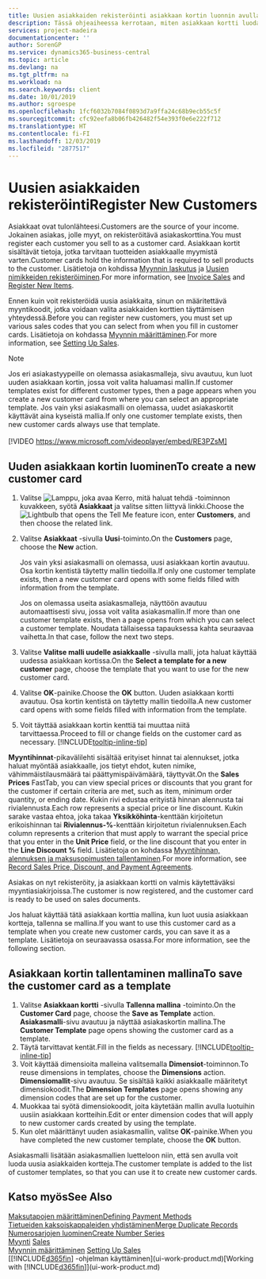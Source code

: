 ```yaml
---
title: Uusien asiakkaiden rekisteröinti asiakkaan kortin luonnin avulla | Microsoft Docs
description: Tässä ohjeaiheessa kerrotaan, miten asiakkaan kortti luodaan rekisteröimään tietoja kustakin uudesta asiakkaasta, jolle myyt.
services: project-madeira
documentationcenter: ''
author: SorenGP
ms.service: dynamics365-business-central
ms.topic: article
ms.devlang: na
ms.tgt_pltfrm: na
ms.workload: na
ms.search.keywords: client
ms.date: 10/01/2019
ms.author: sgroespe
ms.openlocfilehash: 1fcf6032b7084f0893d7a9ffa24c68b9ecb55c5f
ms.sourcegitcommit: cfc92eefa8b06fb426482f54e393f0e6e222f712
ms.translationtype: HT
ms.contentlocale: fi-FI
ms.lasthandoff: 12/03/2019
ms.locfileid: "2877517"
---
```

# <a name="register-new-customers"></a><span data-ttu-id="3daea-103">Uusien asiakkaiden rekisteröinti</span><span class="sxs-lookup"><span data-stu-id="3daea-103">Register New Customers</span></span>
<span data-ttu-id="3daea-104">Asiakkaat ovat tulonlähteesi.</span><span class="sxs-lookup"><span data-stu-id="3daea-104">Customers are the source of your income.</span></span> <span data-ttu-id="3daea-105">Jokainen asiakas, jolle myyt, on rekisteröitävä asiakaskorttina.</span><span class="sxs-lookup"><span data-stu-id="3daea-105">You must register each customer you sell to as a customer card.</span></span> <span data-ttu-id="3daea-106">Asiakkaan kortit sisältävät tietoja, jotka tarvitaan tuotteiden asiakkaalle myymistä varten.</span><span class="sxs-lookup"><span data-stu-id="3daea-106">Customer cards hold the information that is required to sell products to the customer.</span></span> <span data-ttu-id="3daea-107">Lisätietoja on kohdissa [Myynnin laskutus](sales-how-invoice-sales.md) ja [Uusien nimikkeiden rekisteröiminen](inventory-how-register-new-items.md).</span><span class="sxs-lookup"><span data-stu-id="3daea-107">For more information, see [Invoice Sales](sales-how-invoice-sales.md) and [Register New Items](inventory-how-register-new-items.md).</span></span>  

<span data-ttu-id="3daea-108">Ennen kuin voit rekisteröidä uusia asiakkaita, sinun on määritettävä myyntikoodit, jotka voidaan valita asiakkaiden korttien täyttämisen yhteydessä.</span><span class="sxs-lookup"><span data-stu-id="3daea-108">Before you can register new customers, you must set up various sales codes that you can select from when you fill in customer cards.</span></span> <span data-ttu-id="3daea-109">Lisätietoja on kohdassa [Myynnin määrittäminen](sales-setup-sales.md).</span><span class="sxs-lookup"><span data-stu-id="3daea-109">For more information, see [Setting Up Sales](sales-setup-sales.md).</span></span>

> [!NOTE]  
>   <span data-ttu-id="3daea-110">Jos eri asiakastyypeille on olemassa asiakasmalleja, sivu avautuu, kun luot uuden asiakkaan kortin, jossa voit valita haluamasi mallin.</span><span class="sxs-lookup"><span data-stu-id="3daea-110">If customer templates exist for different customer types, then a page appears when you create a new customer card from where you can select an appropriate template.</span></span> <span data-ttu-id="3daea-111">Jos vain yksi asiakasmalli on olemassa, uudet asiakaskortit käyttävät aina kyseistä mallia.</span><span class="sxs-lookup"><span data-stu-id="3daea-111">If only one customer template exists, then new customer cards always use that template.</span></span>
<br><br>
> [!VIDEO https://www.microsoft.com/videoplayer/embed/RE3PZsM]

## <a name="to-create-a-new-customer-card"></a><span data-ttu-id="3daea-112">Uuden asiakkaan kortin luominen</span><span class="sxs-lookup"><span data-stu-id="3daea-112">To create a new customer card</span></span>
1. <span data-ttu-id="3daea-113">Valitse ![Lamppu, joka avaa Kerro, mitä haluat tehdä -toiminnon](media/ui-search/search_small.png "Kerro, mitä haluat tehdä") kuvakkeen, syötä **Asiakkaat** ja valitse sitten liittyvä linkki.</span><span class="sxs-lookup"><span data-stu-id="3daea-113">Choose the ![Lightbulb that opens the Tell Me feature](media/ui-search/search_small.png "Tell me what you want to do") icon, enter **Customers**, and then choose the related link.</span></span>  
2. <span data-ttu-id="3daea-114">Valitse **Asiakkaat** -sivulla **Uusi**-toiminto.</span><span class="sxs-lookup"><span data-stu-id="3daea-114">On the **Customers** page, choose the **New** action.</span></span>

    <span data-ttu-id="3daea-115">Jos vain yksi asiakasmalli on olemassa, uusi asiakkaan kortin avautuu. Osa kortin kentistä täytetty mallin tiedoilla.</span><span class="sxs-lookup"><span data-stu-id="3daea-115">If only one customer template exists, then a new customer card opens with some fields filled with information from the template.</span></span>

    <span data-ttu-id="3daea-116">Jos on olemassa useita asiakasmalleja, näyttöön avautuu automaattisesti sivu, jossa voit valita asiakasmallin.</span><span class="sxs-lookup"><span data-stu-id="3daea-116">If more than one customer template exists, then a page opens from which you can select a customer template.</span></span> <span data-ttu-id="3daea-117">Noudata tällaisessa tapauksessa kahta seuraavaa vaihetta.</span><span class="sxs-lookup"><span data-stu-id="3daea-117">In that case, follow the next two steps.</span></span>
3. <span data-ttu-id="3daea-118">Valitse **Valitse malli uudelle asiakkaalle** -sivulla malli, jota haluat käyttää uudessa asiakkaan kortissa.</span><span class="sxs-lookup"><span data-stu-id="3daea-118">On the **Select a template for a new customer** page, choose the template that you want to use for the new customer card.</span></span>
4. <span data-ttu-id="3daea-119">Valitse **OK**-painike.</span><span class="sxs-lookup"><span data-stu-id="3daea-119">Choose the **OK** button.</span></span> <span data-ttu-id="3daea-120">Uuden asiakkaan kortti avautuu. Osa kortin kentistä on täytetty mallin tiedoilla.</span><span class="sxs-lookup"><span data-stu-id="3daea-120">A new customer card opens with some fields filled with information from the template.</span></span>  
5. <span data-ttu-id="3daea-121">Voit täyttää asiakkaan kortin kenttiä tai muuttaa niitä tarvittaessa.</span><span class="sxs-lookup"><span data-stu-id="3daea-121">Proceed to fill or change fields on the customer card as necessary.</span></span> [!INCLUDE[tooltip-inline-tip](includes/tooltip-inline-tip_md.md)]

<span data-ttu-id="3daea-122">**Myyntihinnat**-pikavälilehti sisältää erityiset hinnat tai alennukset, jotka haluat myöntää asiakkaalle, jos tietyt ehdot, kuten nimike, vähimmäistilausmäärä tai päättymispäivämäärä, täyttyvät.</span><span class="sxs-lookup"><span data-stu-id="3daea-122">On the **Sales Prices** FastTab, you can view special prices or discounts that you grant for the customer if certain criteria are met, such as item, minimum order quantity, or ending date.</span></span> <span data-ttu-id="3daea-123">Kukin rivi edustaa erityistä hinnan alennusta tai rivialennusta.</span><span class="sxs-lookup"><span data-stu-id="3daea-123">Each row represents a special price or line discount.</span></span> <span data-ttu-id="3daea-124">Kukin sarake vastaa ehtoa, joka takaa **Yksikköhinta**-kenttään kirjoitetun erikoishinnan tai **Rivialennus-%**-kenttään kirjoitetun rivialennuksen.</span><span class="sxs-lookup"><span data-stu-id="3daea-124">Each column represents a criterion that must apply to warrant the special price that you enter in the **Unit Price** field, or the line discount that you enter in the **Line Discount %** field.</span></span> <span data-ttu-id="3daea-125">Lisätietoja on kohdassa [Myyntihinnan, alennuksen ja maksusopimusten tallentaminen](sales-how-record-sales-price-discount-payment-agreements.md).</span><span class="sxs-lookup"><span data-stu-id="3daea-125">For more information, see [Record Sales Price, Discount, and Payment Agreements](sales-how-record-sales-price-discount-payment-agreements.md).</span></span>

<span data-ttu-id="3daea-126">Asiakas on nyt rekisteröity, ja asiakkaan kortti on valmis käytettäväksi myyntiasiakirjoissa.</span><span class="sxs-lookup"><span data-stu-id="3daea-126">The customer is now registered, and the customer card is ready to be used on sales documents.</span></span>

<span data-ttu-id="3daea-127">Jos haluat käyttää tätä asiakkaan korttia mallina, kun luot uusia asiakkaan kortteja, tallenna se mallina.</span><span class="sxs-lookup"><span data-stu-id="3daea-127">If you want to use this customer card as a template when you create new customer cards, you can save it as a template.</span></span> <span data-ttu-id="3daea-128">Lisätietoja on seuraavassa osassa.</span><span class="sxs-lookup"><span data-stu-id="3daea-128">For more information, see the following section.</span></span>

## <a name="to-save-the-customer-card-as-a-template"></a><span data-ttu-id="3daea-129">Asiakkaan kortin tallentaminen mallina</span><span class="sxs-lookup"><span data-stu-id="3daea-129">To save the customer card as a template</span></span>
1. <span data-ttu-id="3daea-130">Valitse **Asiakkaan kortti** -sivulla **Tallenna mallina** -toiminto.</span><span class="sxs-lookup"><span data-stu-id="3daea-130">On the **Customer Card** page, choose the **Save as Template** action.</span></span> <span data-ttu-id="3daea-131">**Asiakasmalli**-sivu avautuu ja näyttää asiakaskortin mallina.</span><span class="sxs-lookup"><span data-stu-id="3daea-131">The **Customer Template** page opens showing the customer card as a template.</span></span>
2. <span data-ttu-id="3daea-132">Täytä tarvittavat kentät.</span><span class="sxs-lookup"><span data-stu-id="3daea-132">Fill in the fields as necessary.</span></span> [!INCLUDE[tooltip-inline-tip](includes/tooltip-inline-tip_md.md)]
3. <span data-ttu-id="3daea-133">Voit käyttää dimensioita malleina valitsemalla **Dimensiot**-toiminnon.</span><span class="sxs-lookup"><span data-stu-id="3daea-133">To reuse dimensions in templates, choose the **Dimensions** action.</span></span> <span data-ttu-id="3daea-134">**Dimensiomallit**-sivu avautuu. Se sisältää kaikki asiakkaalle määritetyt dimensiokoodit.</span><span class="sxs-lookup"><span data-stu-id="3daea-134">The **Dimension Templates** page opens showing any dimension codes that are set up for the customer.</span></span>
4. <span data-ttu-id="3daea-135">Muokkaa tai syötä dimensiokoodit, joita käytetään mallin avulla luotuihin uusiin asiakkaan kortteihin.</span><span class="sxs-lookup"><span data-stu-id="3daea-135">Edit or enter dimension codes that will apply to new customer cards created by using the template.</span></span>  
5. <span data-ttu-id="3daea-136">Kun olet määrittänyt uuden asiakasmallin, valitse **OK**-painike.</span><span class="sxs-lookup"><span data-stu-id="3daea-136">When you have completed the new customer template, choose the **OK** button.</span></span>

<span data-ttu-id="3daea-137">Asiakasmalli lisätään asiakasmallien luetteloon niin, että sen avulla voit luoda uusia asiakkaiden kortteja.</span><span class="sxs-lookup"><span data-stu-id="3daea-137">The customer template is added to the list of customer templates, so that you can use it to create new customer cards.</span></span>

## <a name="see-also"></a><span data-ttu-id="3daea-138">Katso myös</span><span class="sxs-lookup"><span data-stu-id="3daea-138">See Also</span></span>
[<span data-ttu-id="3daea-139">Maksutapojen määrittäminen</span><span class="sxs-lookup"><span data-stu-id="3daea-139">Defining Payment Methods</span></span>](finance-payment-methods.md)  
[<span data-ttu-id="3daea-140">Tietueiden kaksoiskappaleiden yhdistäminen</span><span class="sxs-lookup"><span data-stu-id="3daea-140">Merge Duplicate Records</span></span>](sales-how-merge-duplicate-records.md)  
[<span data-ttu-id="3daea-141">Numerosarjojen luominen</span><span class="sxs-lookup"><span data-stu-id="3daea-141">Create Number Series</span></span>](ui-create-number-series.md)  
<span data-ttu-id="3daea-142">[Myynti](sales-manage-sales.md)  </span><span class="sxs-lookup"><span data-stu-id="3daea-142">[Sales](sales-manage-sales.md)  </span></span>  
<span data-ttu-id="3daea-143">[Myynnin määrittäminen](sales-setup-sales.md)  </span><span class="sxs-lookup"><span data-stu-id="3daea-143">[Setting Up Sales](sales-setup-sales.md)  </span></span>  
<span data-ttu-id="3daea-144">[[!INCLUDE[d365fin](includes/d365fin_md.md)] -ohjelman käyttäminen](ui-work-product.md)</span><span class="sxs-lookup"><span data-stu-id="3daea-144">[Working with [!INCLUDE[d365fin](includes/d365fin_md.md)]](ui-work-product.md)</span></span>
